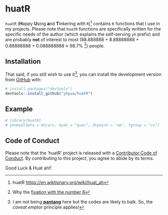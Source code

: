 
<!-- README.md is generated from README.Rmd. Please edit that file -->

# huatR

`huatR` (**H**appy **U**sing **a**nd **T**inkering with `R`)[^1]
contains `R` functions that I use in my projects. Please note that
`huatR` functions are specifically written for the specific needs of the
author (which explains the self-serving `yh` prefix) and are probably
**not** of interest to most (88.888888 + 8.88888888 + 0.88888888 +
0.088888888 $\approx$ 98.7% [^2]) people.

## Installation

That said, if you still wish to use it[^3], you can install the
development version from [GitHub](https://github.com/) with:

``` r
# install.packages("devtools")
devtools::install_github("yhpua/huatR")
```

## Example

``` r
# library(huatR)
# yhnmsd(data = mtcars, mydv = "qsec", dtpoint = "am", tgroup = "vs")
```

## Code of Conduct

Please note that the ‘huatR’ project is released with a [Contributor
Code of Conduct](.github/CODE_OF_CONDUCT.md). By contributing to this
project, you agree to abide by its terms.

Good Luck & Huat ah!!

[^1]: huatR <https://en.wiktionary.org/wiki/huat_ah>

[^2]: Why the [fixation with the number
    8](https://en.wikipedia.org/wiki/Chinese_numerology#Eight)

[^3]: I am not being
    [**pantang**](https://en.wiktionary.org/wiki/pantang) here but the
    codes are likely to balk. So, the *caveat emptor* principle applies!
